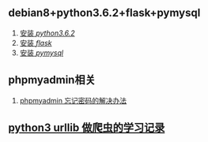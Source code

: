## debian8+python3.6.2+flask+pymysql

1. [安装 *python3.6.2*](install/install-python3.6.2.md)
2. [安装 *flask*](install/install-flask.mdd)
3. [安装 *pymysql*](install/install-pymysql.md)

## phpmyadmin相关
1. [phpmyadmin 忘记密码的解决办法](phpmyadmin-set-password.md)

## [python3 urllib 做爬虫的学习记录](python3-urllib.md)